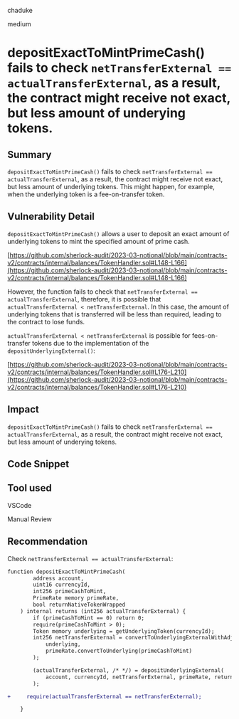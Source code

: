 chaduke

medium

# depositExactToMintPrimeCash() fails to check ``netTransferExternal == actualTransferExternal``, as a result, the contract might receive not exact, but less amount of underying tokens.

## Summary
``depositExactToMintPrimeCash()`` fails to check ``netTransferExternal == actualTransferExternal``, as a result, the contract might receive not exact, but less amount of underlying tokens. This might happen,  for example, when the underlying token is a fee-on-transfer token. 

## Vulnerability Detail
``depositExactToMintPrimeCash()``  allows a user to deposit an exact amount of underlying tokens to mint the specified amount of prime cash.

[https://github.com/sherlock-audit/2023-03-notional/blob/main/contracts-v2/contracts/internal/balances/TokenHandler.sol#L148-L166](https://github.com/sherlock-audit/2023-03-notional/blob/main/contracts-v2/contracts/internal/balances/TokenHandler.sol#L148-L166)

However, the function fails to check that ``netTransferExternal == actualTransferExternal``, therefore, it is possible that ``actualTransferExternal < netTransferExternal``. In this case, the amount of underlying tokens that is transferred will be less than required, leading to the contract to lose funds.

``actualTransferExternal < netTransferExternal`` is possible for fees-on-transfer tokens due to the implementation of the ``depositUnderlyingExternal()``:

[https://github.com/sherlock-audit/2023-03-notional/blob/main/contracts-v2/contracts/internal/balances/TokenHandler.sol#L176-L210](https://github.com/sherlock-audit/2023-03-notional/blob/main/contracts-v2/contracts/internal/balances/TokenHandler.sol#L176-L210)


## Impact
``depositExactToMintPrimeCash()`` fails to check ``netTransferExternal == actualTransferExternal``, as a result, the contract might receive not exact, but less amount of underying tokens. 


## Code Snippet


## Tool used
VSCode

Manual Review

## Recommendation
Check  ``netTransferExternal == actualTransferExternal``:

```diff
function depositExactToMintPrimeCash(
        address account,
        uint16 currencyId,
        int256 primeCashToMint,
        PrimeRate memory primeRate,
        bool returnNativeTokenWrapped
    ) internal returns (int256 actualTransferExternal) {
        if (primeCashToMint == 0) return 0;
        require(primeCashToMint > 0);
        Token memory underlying = getUnderlyingToken(currencyId);
        int256 netTransferExternal = convertToUnderlyingExternalWithAdjustment(
            underlying, 
            primeRate.convertToUnderlying(primeCashToMint) 
        );

        (actualTransferExternal, /* */) = depositUnderlyingExternal(
            account, currencyId, netTransferExternal, primeRate, returnNativeTokenWrapped
        );

+     require(actualTransferExternal == netTransferExternal);

    }
```